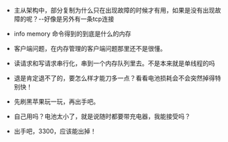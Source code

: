 - 主从架构中，部分复制为什么只在出现故障的时候才有用，如果是没有出现故障的呢？--好像是另外有一条tcp连接
- info memory 命令得到的到底是什么的内存
- 客户端问题，在内存管理的客户端问题那里还不是很懂。
- 读请求和写请求串行化，串到一个内存队列里去。不是本来就是单线程的吗





- 退是肯定退不了的，要怎么样才能刀多一点？看看电池损耗会不会突然掉得特别快！
- 先刷黑苹果玩一玩，再出手吧。
- 自己用吗？电池太小了，就是说随时都要带充电器，我能接受吗？
- 出手吧，3300，应该能出掉！